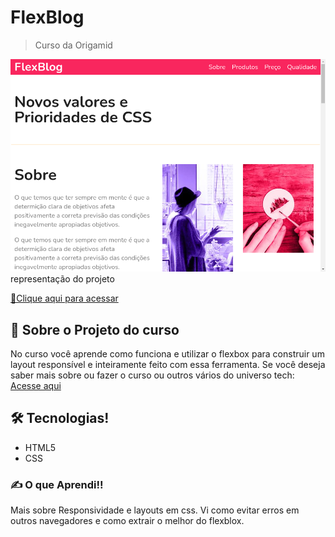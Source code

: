 # FlexBlog
> Curso da Origamid 

![preview](.github/preview.png)
representação do projeto

[🔗Clique aqui para acessar](https://atilacsilva.github.io/flexblog) 

## 👾 Sobre o Projeto do curso
No curso você aprende como funciona e utilizar o flexbox para construir um layout responsível e inteiramente feito com essa ferramenta.
Se você deseja saber mais sobre ou fazer o curso ou outros vários do universo tech: [Acesse aqui](https://www.origamid.com/)

## 🛠️ Tecnologias!
- HTML5
- CSS


### ✍️ O que Aprendi!!
Mais sobre Responsividade e layouts em css.
Vi como evitar erros em outros navegadores e como extrair o melhor do flexblox.
